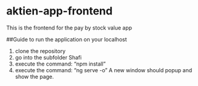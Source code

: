 # aktien-app-frontend
This is the frontend for the pay by stock value app

##Guide to run the application on your localhost

1. clone the repository
2. go into the subfolder Shafi
3. execute the command: “npm install”
4. execute the command: “ng serve -o”
A new window should popup and show the page.
